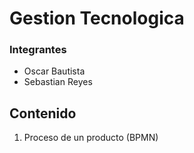 # Gestion Tecnologica

### Integrantes
* Oscar Bautista
* Sebastian Reyes

## Contenido
1. Proceso de un producto (BPMN)

